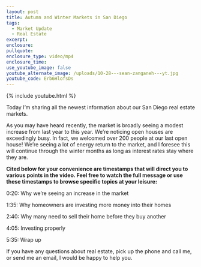 ```yaml
---
layout: post
title: Autumn and Winter Markets in San Diego
tags:
  - Market Update
  - Real Estate
excerpt:
enclosure:
pullquote:
enclosure_type: video/mp4
enclosure_time:
use_youtube_image: false
youtube_alternate_image: /uploads/10-28---sean-zanganeh---yt.jpg
youtube_code: Erb6HlofsDs
---
```


{% include youtube.html %}

Today I’m sharing all the newest information about our San Diego real estate markets.

As you may have heard recently, the market is broadly seeing a modest increase from last year to this year. We’re noticing open houses are exceedingly busy. In fact, we welcomed over 200 people at our last open house\! We’re seeing a lot of energy return to the market, and I foresee this will continue through the winter months as long as interest rates stay where they are.

**Cited below for your convenience are timestamps that will direct you to various points in the video. Feel free to watch the full message or use these timestamps to browse specific topics at your leisure:**

0:20: Why we’re seeing an increase in the market

1:35: Why homeowners are investing more money into their homes

2:40: Why many need to sell their home before they buy another

4:05: Investing properly

5:35: Wrap up

If you have any questions about real estate, pick up the phone and call me, or send me an email, I would be happy to help you.